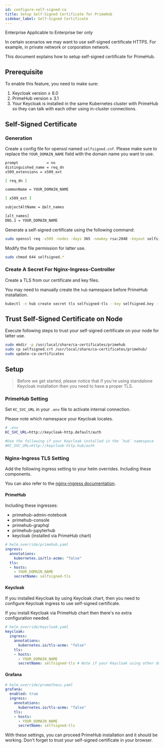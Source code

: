 ```yaml
---
id: configure-self-signed-ca
title: Setup Self-Signed Certificate for PrimeHub
sidebar_label: Self-Signed Certificate
---
```


<div class="ee-only tooltip">Enterprise
  <span class="tooltiptext">Applicable to Enterprise tier only</span>
</div>

In certain scenarios we may want to use self-signed certificate HTTPS. For example, in private network or corporation network.

This document explains how to setup self-signed certificate for PrimeHub.

## Prerequisite

To enable this feature, you need to make sure:

1. Keycloak version ≥ 8.0
2. PrimeHub version ≥ 3.1
3. Your Keycloak is installed in the same Kubernetes cluster with PrimeHub so they can talk with each other using in-cluster connections.

## Self-Signed Certificate

### Generation

Create a config file for openssl named `selfsigned.cnf`. Please make sure to replace the `YOUR_DOMAIN_NAME` field with the domain name you want to use.

```bash
prompt             = no
distinguished_name = req_dn
x509_extensions = x509_ext

[ req_dn ]

commonName = YOUR_DOMAIN_NAME

[ x509_ext ]

subjectAltName = @alt_names

[alt_names]
DNS.1 = YOUR_DOMAIN_NAME
```

Generate a self-signed certificate using the following command:

```bash
sudo openssl req -x509 -nodes -days 365 -newkey rsa:2048 -keyout selfsigned.key -out selfsigned.crt -config selfsigned.cnf
```

Modify the file permission for latter use.

```bash
sudo chmod 644 selfsigned.*
```

### Create A Secret For Nginx-Ingress-Controller

Create a TLS from our certificate and key files.

You may need to manually create the `hub` namespace before PrimeHub installation.

```bash
kubectl -n hub create secret tls selfsigned-tls --key selfsigned.key --cert selfsigned.crt
```

## Trust Self-Signed Certificate on Node

Execute following steps to trust your self-signed certificate on your node for latter use.

```bash
sudo mkdir -p /usr/local/share/ca-certificates/primehub
sudo cp selfsigned.crt /usr/local/share/ca-certificates/primehub/
sudo update-ca-certificates
```

## Setup

>Before we get started, please notice that if you're using standalone Keycloak installation then you need to have a proper TLS. 

### PrimeHub Setting

Set `KC_SVC_URL` in your `.env` file to activate internal connection.

Please note which namespace your Keycloak locates.

```bash
# .env
KC_SVC_URL=http://keycloak-http.default/auth

#Use the following if your Keycloak installed in the `hub` namespace
#KC_SVC_URL=http://keycloak-http.hub/auth
```

### Nginx-Ingress TLS Setting

Add the following ingress setting to your helm overrides. Including these components.

You can also refer to the [nginx-ingress documentation](https://kubernetes.github.io/ingress-nginx/user-guide/tls/).

#### PrimeHub

Including these ingresses:

- primehub-admin-notebook
- primehub-console
- primehub-graphql
- primehub-jupyterhub
- keycloak (installed via PrimeHub chart)

```yaml
# helm_override/primehub.yaml
ingress:
  annotations:
    kubernetes.io/tls-acme: "false"
  tls:
  - hosts:
    - YOUR_DOMAIN_NAME
    secretName: selfsigned-tls
```

#### Keycloak

If you installed Keycloak by using Keycloak chart, then you need to configure Keycloak ingress to use self-signed certificate.

If you install Keycloak via PrimeHub chart then there's no extra configuration needed.

```yaml
# helm_override/keycloak.yaml
keycloak:
  ingress:
    annotations:
      kubernetes.io/tls-acme: "false"
    tls:
    - hosts:
      - YOUR_DOMAIN_NAME
      secretName: selfsigned-tls # Note if your Keycloak using other domain & tls
```

#### Grafana

```yaml
# helm_override/prometheus.yaml
grafana:
  enabled: true
  ingress:
    annotations:
      kubernetes.io/tls-acme: "false"
    tls:
    - hosts:
      - YOUR_DOMAIN_NAME
      secretName: selfsigned-tls
```

With these settings, you can proceed PrimeHub installation and it should be working. Don't forget to trust your self-signed certificate in your browser.
